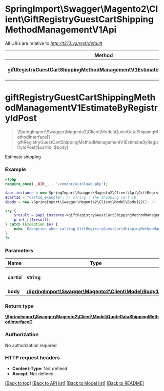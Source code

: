 # SpringImport\Swagger\Magento2\Client\GiftRegistryGuestCartShippingMethodManagementV1Api

All URIs are relative to *http://t213.vg/rest/default*

Method | HTTP request | Description
------------- | ------------- | -------------
[**giftRegistryGuestCartShippingMethodManagementV1EstimateByRegistryIdPost**](GiftRegistryGuestCartShippingMethodManagementV1Api.md#giftRegistryGuestCartShippingMethodManagementV1EstimateByRegistryIdPost) | **POST** /V1/guest-giftregistry/{cartId}/estimate-shipping-methods | 


# **giftRegistryGuestCartShippingMethodManagementV1EstimateByRegistryIdPost**
> \SpringImport\Swagger\Magento2\Client\Model\QuoteDataShippingMethodInterface[] giftRegistryGuestCartShippingMethodManagementV1EstimateByRegistryIdPost($cartId, $body)



Estimate shipping

### Example
```php
<?php
require_once(__DIR__ . '/vendor/autoload.php');

$api_instance = new SpringImport\Swagger\Magento2\Client\Api\GiftRegistryGuestCartShippingMethodManagementV1Api();
$cartId = "cartId_example"; // string | The shopping cart ID.
$body = new \SpringImport\Swagger\Magento2\Client\Model\Body122(); // \SpringImport\Swagger\Magento2\Client\Model\Body122 | 

try {
    $result = $api_instance->giftRegistryGuestCartShippingMethodManagementV1EstimateByRegistryIdPost($cartId, $body);
    print_r($result);
} catch (Exception $e) {
    echo 'Exception when calling GiftRegistryGuestCartShippingMethodManagementV1Api->giftRegistryGuestCartShippingMethodManagementV1EstimateByRegistryIdPost: ', $e->getMessage(), PHP_EOL;
}
?>
```

### Parameters

Name | Type | Description  | Notes
------------- | ------------- | ------------- | -------------
 **cartId** | **string**| The shopping cart ID. |
 **body** | [**\SpringImport\Swagger\Magento2\Client\Model\Body122**](../Model/\SpringImport\Swagger\Magento2\Client\Model\Body122.md)|  | [optional]

### Return type

[**\SpringImport\Swagger\Magento2\Client\Model\QuoteDataShippingMethodInterface[]**](../Model/QuoteDataShippingMethodInterface.md)

### Authorization

No authorization required

### HTTP request headers

 - **Content-Type**: Not defined
 - **Accept**: Not defined

[[Back to top]](#) [[Back to API list]](../../README.md#documentation-for-api-endpoints) [[Back to Model list]](../../README.md#documentation-for-models) [[Back to README]](../../README.md)

